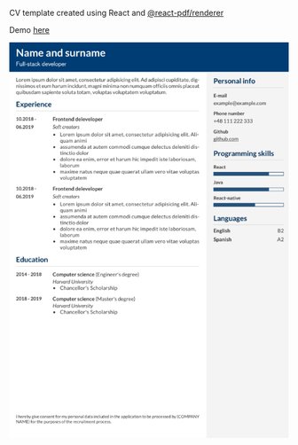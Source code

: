 CV template created using React and [@react-pdf/renderer](https://www.npmjs.com/package/@react-pdf/renderer)

Demo [here](https://cv-template-51888.web.app/)

![Exmaple image](./examples/output.png)
